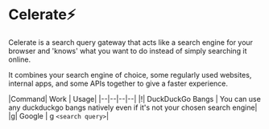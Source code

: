 # Celerate⚡️

Celerate is a search query gateway that acts like a search engine for your browser and 'knows' what you want to do instead of simply searching it online.

It combines your search engine of choice, some regularly used websites, internal apps, and some APIs together to give a faster experience. 


|Command| Work | Usage|
|--|--|--|--|
|!| DuckDuckGo Bangs | You can use any duckduckgo bangs natively even if it's not your chosen search engine|
|g| Google | g ``<search query>``|




